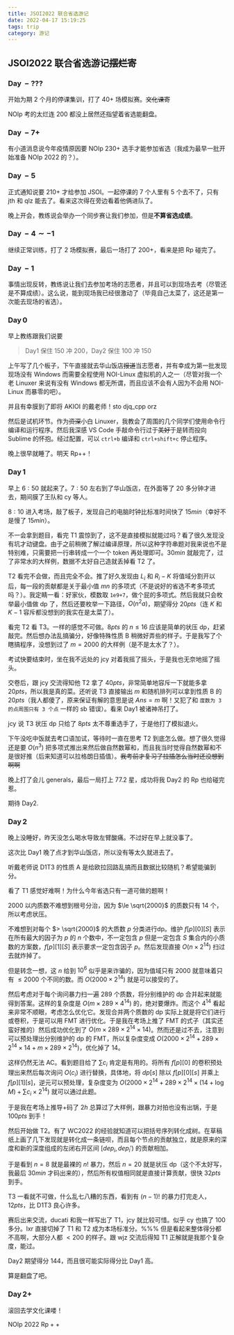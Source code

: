 ```yaml
---
title: JSOI2022 联合省选游记
date: 2022-04-17 15:19:25
tags: trip
category: 游记
---
```


## JSOI2022 联合省选游记~~摆烂寄~~

### $\text{Day}\,-???$

开始为期 $2$ 个月的停课集训，打了 $40+$ 场模拟赛。~~文化课寄~~

$\text{NOIp}$ 考的太烂连 $200$ 都没上居然还指望着省选能翻盘。

### $\text{Day}\,-7+$

有小道消息说今年疫情原因要 $\text{NOIp}$ $230+$ 选手才能参加省选（我成为最早一批开始准备 $\text{NOIp}$ $2022$ 的？）。

### $\text{Day}\,-5$

正式通知说要 $210+$ 才给参加 $\text{JSOI}$。一起停课的 $7$ 个人里有 $5$ 个去不了，只有 jth 和 qlz 能去了。看来这次得在旁边看着他俩进队了。

晚上开会，教练说会举办一个同步赛让我们参加，但是**不算省选成绩**。

### $\text{Day}\,-4\sim -1$

继续正常训练，打了 $2$ 场模拟赛，最后一场打了 $200+$，看来是把 $\text{Rp}$ 碰完了。

### $\text{Day}\,-1$

事情出现反转，教练说让我们去参加考场的志愿者，并且可以到现场去考（尽管还是不算成绩）。这么说，能到现场我已经很激动了（毕竟自己太菜了，这还是第一次能去现场的省选）。

### $\text{Day}\,0$

早上教练跟我们说要
> Day1 保住 $150$ 冲 $200$，Day2 保住 $100$ 冲 $150$

上午写了几个板子，下午直接就去华山饭店~~报道~~当志愿者，并有幸成为第一批发现现场没有 Windows 而需要全程使用 NOI-Linux 虚拟机的人之一（尽管对我一个老 Linuxer 来说有没有 Windows 都无所谓，而且应该不会有人因为不会用 NOI-Linux 而暴零的吧）。

并且有幸膜到了即将 AKIOI 的戴老师！$\text{sto djq\_cpp orz}$

然后是试机环节。作为~~资深~~小白 Linuxer，我教会了周围的几个同学们使用命令行编译和运行程序。然后我深感 VS Code 手敲命令行过于~~美好~~于是转而投向 Sublime 的怀抱。经过配置，可以 `ctrl+b` 编译和 `ctrl+shift+c` 停止程序。

晚上很早就睡了。明天 $\text{Rp++}$！

### $\text{Day}\,1$

早上 $6:50$ 就起来了。$7:50$ 左右到了华山饭店，在外面等了 $20$ 多分钟才进去，期间膜了王队和 cy 等人。

$8:10$ 进入考场，敲了板子，发现自己的电脑时钟比标准时间快了 $15min$（幸好不是慢了 $15min$）。

不一会拿到题目，看完 T1 震惊到了，这不是直接模拟就能过吗？看了很久发现没有坑才动键盘。由于之前稍微了解过编译原理，所以这种字符串题对我来说也不是特别难，只需要把一行串转成一个一个 $\text{token}$ 再处理即可。$30min$ 就敲完了，过了非常水的大样例，数据不太好自己造就丢掉看 T2 了。

T2 看完不会做，而且完全不会。推了好久发现由 $L_i$ 和 $R_i-K$ 将值域分割开以后，每一段的贡献都是关于最小值 $mn$ 的多项式（不是说好的省选不考多项式吗？）。我定睛一看：好家伙，模数取 `1e9+7`，做个屁的多项式。然后我就只会枚举最小值做 dp 了，然后还要枚举一下路径，$O(n^2a)$，期望得分 $20pts$（连 $K$ 和 $K-1$ 容斥都没想到的我实在是太菜了）。

看完 T2 看 T3。一样的感觉不可做。$8pts$ 的 $n \le 16$ 应该是简单的状压 dp，赶紧敲完。然后想办法乱搞骗分，好像特殊性质 B 稍微好弄些的样子。于是我写了个瞎搞程序，没想到过了 $m=2000$ 的大样例（是不是太水了？）。

考试快要结束时，坐在我不远处的 jcy 对着我摇了摇头，于是我也无奈地摇了摇头。

交卷后，跟 jcy 交流得知他 T2 拿了 $40pts$，非常简单地容斥一下就能多拿 $20pts$，所以我是真的菜。还听说 T3 直接输出 $m$ 和随机排列可以拿到性质 B 的 $20pts$（我人都傻了，原来保证有解的意思是说 $Ans=m$ 啊！又犯了和 `度数为 3 的点周围只有 3 个点` 一样的 sb 错误）。看来 Day1 被诸神吊打了。

jcy 说 T3 状压 dp 只给了 $8pts$ 太不尊重选手了，于是他打了模拟退火。

下午没吃中饭就去考口语加试，等待时一直在思考 T2 到底怎么做。想了很久觉得还是要 $O(n^3)$ 把多项式推出来然后做自然数幂和，而且我当时觉得自然数幂和不是很好推（后来知道可以拉格朗日插值）。~~我考前才复习了拉插怎么当时还没想到啊啊~~

晚上打了会儿 generals，最后一局打上 $77.2$ 星，成功将我 Day2 的 $\text{Rp}$ 也给碰完惹。

期待 Day2.

### $\text{Day}\,2$

晚上没睡好，昨天没怎么喝水导致左臂酸痛。不过好在早上就没事了。

这次比 Day1 晚了点才到华山饭店，所以没有等太久就进去了。

听戴老师说 D1T3 的性质 A 是给欧拉回路乱搞而且数据比较随机？希望能骗到分。

看了 T1 感觉好难啊！为什么今年省选只有一道可做的题啊！

$2000$ 以内质数不难想到根号分治，因为 $\le \sqrt{2000}$ 的质数只有 $14$ 个，所以考虑状压。

不难想到对每个 $> \sqrt{2000}$ 的大质数 $p$ 分类进行dp。维护 $f[p][0][S]$ 表示在所有最大的因子为 $p$ 的 $n$ 个数中，不一定包含 $p$ 但是一定包含 $S$ 集合内的小质数的方案数，$f[p][1][S]$ 表示要求一定包含因子 $p$。然后发现直接 $O(n \times 2^{14})$ 扫过去就炸掉了。

但是转念一想，这 $n$ 给到 $10^6$ 似乎是来诈骗的，因为值域只有 $2000$ 就意味着只有 $\le 2000$ 个不同的数。而 $O(2000 \times 2^{14})$ 就是可以接受的了。

然后考虑对于每个询问暴力扫一遍 $289$ 个质数，将分别维护的 dp 合并起来就能得到答案。这样的复杂度是 $O(m \times 289 \times 4^{14})$ 的，绝对要爆炸。而这个 $4^{14}$ 看起来非常不顺眼，考虑怎么优化它。发现合并两个质数的 dp 实际上就是将它们进行或卷积，于是可以用 FMT 进行优化。于是我在考场上推了 FMT 的式子（其实还蛮好推的）然后成功优化到了 $O(m \times 289 \times 2^{14} \times 14)$。然而还是过不去，注意到可以预处理出分别维护的 dp 的 FMT，所以复杂度变成 $O(2000 \times 2^{14} + 289 \times 2^{14} \times 14 + m \times 289 \times 2^{14})$，优化掉了 $14$。

这样仍然无法 AC。看到题目给了 $\sum c_i$ 肯定是有用的。将所有 $f[p][0]$ 的卷积预处理出来然后每次询问 $O(c_i)$ 进行替换，具体地，将 $dp[s]$ 除以 $f[p][0][s]$ 并乘上 $f[p][1][s]$，逆元可以预处理，复杂度变为 $O(2000 \times 2^{14} + 289 \times 2^{14} \times (14 + \log M) + \sum c_i \times 2^{14})$ 就可以通过此题。

于是我在考场上推导+码了 $2h$ 总算过了大样例，跟暴力对拍也没有出锅，于是 $100pts$ 到手！

然后开始做 T2。有了 WC2022 的经验就知道可以把括号序列转化成树。在草稿纸上画了几下发现就是转化成一条链呗，而且每个节点的贡献独立，就是原来的深度和新的深度组成的左闭右开区间 $[dep_i,dep_i')$ 的贡献相加。

于是看到 $n=8$ 就是最裸的 $n!$ 暴力，然后 $n=20$ 就是状压 dp（这个不太好写，我最后 $30min$ 才码出来的），然后所有权值相同就是直接计算贡献，很快 $32pts$ 到手。

T3 一看就不可做，什么乱七八糟的东西，看到有 $(n-1)!$ 的暴力打完走人，$12pts$，比 D1T3 良心许多。

赛后出来交流，ducati 和我一样写出了 T1，jcy 就比较可惜。似乎 cy 也搞了 $100$ 多分。lxr 直接切掉了 T1 和 T2 成为本场标准分。%%% 但是看起来整体得分都不高啊，大部分人都 $\lt 200$ 的样子。跟 wjz 交流后得知 T1 正解就是我那个复杂度，能过。

Day2 期望得分 $144$，而且很可能实际得分比 Day1 高。

算是翻盘了吧。

### $\text{Day}\,2+$

滚回去学文化课喽！

$\text{NOIp}$ $2022$ $\text{Rp}++$
